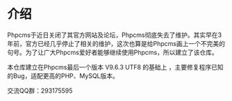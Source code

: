 # 介绍



Phpcms于近日关闭了其官方网站及论坛，Phpcms彻底失去了维护。其实早在3年前，官方已经几乎停止了相关的维护，这次也算是给Phpcms画上一个不完美的句号。为了让广大Phpcms爱好者能够继续使用Phpcms，所以建立了该仓库。

本仓库建立在Phpcms最后一个版本 V9.6.3 UTF8 的基础上 ，主要修复程序已知的Bug，适配更高的PHP、MySQL版本。

交流QQ群：293175595